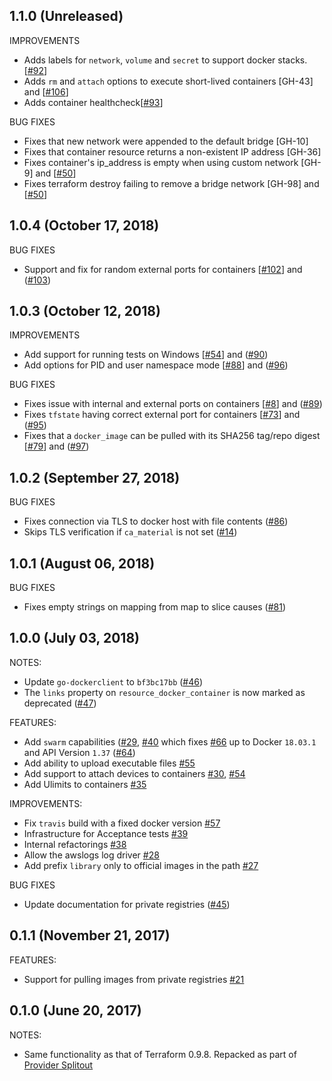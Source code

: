 ## 1.1.0 (Unreleased)

IMPROVEMENTS
* Adds labels for `network`, `volume` and `secret` to support docker stacks. [[#92](https://github.com/terraform-providers/terraform-provider-docker/pull/92)] 
* Adds `rm` and `attach` options to execute short-lived containers [GH-43] and [[#106](https://github.com/terraform-providers/terraform-provider-docker/pull/106)]
* Adds container healthcheck[[#93](https://github.com/terraform-providers/terraform-provider-docker/pull/93)]

BUG FIXES
* Fixes that new network were appended to the default bridge [GH-10]
* Fixes that container resource returns a non-existent IP address [GH-36]
* Fixes container's ip_address is empty when using custom network [GH-9] and [[#50](https://github.com/terraform-providers/terraform-provider-docker/pull/50)]
* Fixes terraform destroy failing to remove a bridge network [GH-98] and [[#50](https://github.com/terraform-providers/terraform-provider-docker/pull/50)]


## 1.0.4 (October 17, 2018)

BUG FIXES
* Support and fix for random external ports for containers [[#102](https://github.com/terraform-providers/terraform-provider-docker/issues/102)] and ([#103](https://github.com/terraform-providers/terraform-provider-docker/pull/103))

## 1.0.3 (October 12, 2018)

IMPROVEMENTS
* Add support for running tests on Windows [[#54](https://github.com/terraform-providers/terraform-provider-docker/issues/54)] and ([#90](https://github.com/terraform-providers/terraform-provider-docker/pull/90))
* Add options for PID and user namespace mode [[#88](https://github.com/terraform-providers/terraform-provider-docker/issues/88)] and ([#96](https://github.com/terraform-providers/terraform-provider-docker/pull/96))

BUG FIXES
* Fixes issue with internal and external ports on containers [[#8](https://github.com/terraform-providers/terraform-provider-docker/issues/8)] and ([#89](https://github.com/terraform-providers/terraform-provider-docker/pull/89))
* Fixes `tfstate` having correct external port for containers [[#73](https://github.com/terraform-providers/terraform-provider-docker/issues/73)] and ([#95](https://github.com/terraform-providers/terraform-provider-docker/pull/95))
* Fixes that a `docker_image` can be pulled with its SHA256 tag/repo digest [[#79](https://github.com/terraform-providers/terraform-provider-docker/issues/79)] and ([#97](https://github.com/terraform-providers/terraform-provider-docker/pull/97))

## 1.0.2 (September 27, 2018)

BUG FIXES
* Fixes connection via TLS to docker host with file contents ([#86](https://github.com/terraform-providers/terraform-provider-docker/issues/86))
* Skips TLS verification if `ca_material` is not set ([#14](https://github.com/terraform-providers/terraform-provider-docker/issues/14))

## 1.0.1 (August 06, 2018)

BUG FIXES
* Fixes empty strings on mapping from map to slice causes ([#81](https://github.com/terraform-providers/terraform-provider-docker/issues/81))

## 1.0.0 (July 03, 2018)

NOTES:
* Update `go-dockerclient` to `bf3bc17bb` ([#46](https://github.com/terraform-providers/terraform-provider-docker/pull/46))
* The `links` property on `resource_docker_container` is now marked as deprecated ([#47](https://github.com/terraform-providers/terraform-provider-docker/pull/47))

FEATURES:
* Add `swarm` capabilities ([#29](https://github.com/terraform-providers/terraform-provider-docker/issues/29), [#40](https://github.com/terraform-providers/terraform-provider-docker/pull/40) which fixes [#66](https://github.com/terraform-providers/terraform-provider-docker/pull/66) up to Docker `18.03.1` and API Version `1.37` ([#64](https://github.com/terraform-providers/terraform-provider-docker/issues/64))
* Add ability to upload executable files [#55](https://github.com/terraform-providers/terraform-provider-docker/pull/55)
* Add support to attach devices to containers [#30](https://github.com/terraform-providers/terraform-provider-docker/issues/30), [#54](https://github.com/terraform-providers/terraform-provider-docker/pull/54)
* Add Ulimits to containers [#35](https://github.com/terraform-providers/terraform-provider-docker/pull/35)

IMPROVEMENTS:
* Fix `travis` build with a fixed docker version [#57](https://github.com/terraform-providers/terraform-provider-docker/pull/57)
* Infrastructure for Acceptance tests [#39](https://github.com/terraform-providers/terraform-provider-docker/pull/39)
* Internal refactorings [#38](https://github.com/terraform-providers/terraform-provider-docker/pull/38)
* Allow the awslogs log driver [#28](https://github.com/terraform-providers/terraform-provider-docker/pull/28)
* Add prefix `library` only to official images in the path [#27](https://github.com/terraform-providers/terraform-provider-docker/pull/27)

BUG FIXES
* Update documentation for private registries ([#45](https://github.com/terraform-providers/terraform-provider-docker/issues/45))

## 0.1.1 (November 21, 2017)

FEATURES:
* Support for pulling images from private registries [#21](https://github.com/terraform-providers/terraform-provider-docker/issues/21)

## 0.1.0 (June 20, 2017)

NOTES:

* Same functionality as that of Terraform 0.9.8. Repacked as part of [Provider Splitout](https://www.hashicorp.com/blog/upcoming-provider-changes-in-terraform-0-10/)
